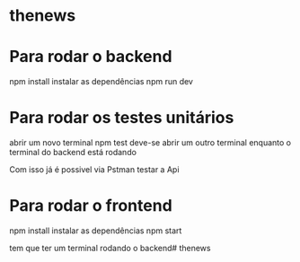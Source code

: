 # thenews

# Para rodar o backend

npm install instalar as dependências
npm run dev

# Para rodar os testes unitários

abrir um novo terminal
npm test
deve-se abrir um outro terminal enquanto o terminal do backend está rodando

Com isso já é possivel via Pstman testar a Api

# Para rodar o frontend

npm install instalar as dependências
npm start

tem que ter um terminal rodando o backend# thenews
